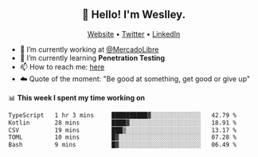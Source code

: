 <h2 align="center">👋 Hello! I'm Weslley.</h2>
<p align="center">
  <a href="http://weslleyneri.com.br">Website</a> •
  <a href="https://twitter.com/Weslley_Neri">Twitter</a> •
  <a href="https://www.linkedin.com/in/weslley-neri-3658908b">LinkedIn</a>
</p>


- 🔭 I’m currently working at [@MercadoLibre](https://github.com/mercadolibre)
- 🌱 I’m currently learning **Penetration Testing**
- 📫 How to reach me: [here](mailto:weslley39@gmail.com)
- ☁️ Quote of the moment: "Be good at something, get good or give up"

📊 **This week I spent my time working on**
<!--START_SECTION:waka-->

```txt
TypeScript   1 hr 3 mins     ██████████▓░░░░░░░░░░░░░░   42.79 %
Kotlin       28 mins         ████▓░░░░░░░░░░░░░░░░░░░░   18.91 %
CSV          19 mins         ███▒░░░░░░░░░░░░░░░░░░░░░   13.17 %
TOML         10 mins         █▓░░░░░░░░░░░░░░░░░░░░░░░   07.28 %
Bash         9 mins          █▓░░░░░░░░░░░░░░░░░░░░░░░   06.49 %
```

<!--END_SECTION:waka-->

<!-- Inspired by https://github.com/gruselhaus/gruselhaus -->